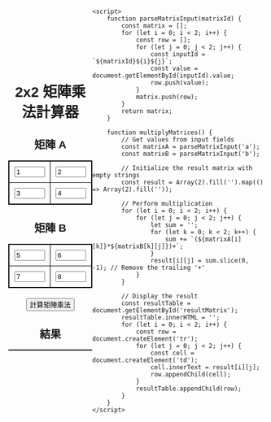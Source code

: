 
<!DOCTYPE html>
<html lang="en">
<head>
    <meta charset="UTF-8">
    <meta name="viewport" content="width=device-width, initial-scale=1.0">
    <title>2x2 矩陣乘法計算器</title>
    <style>
        body {
            font-family: Arial, sans-serif;
            display: flex;
            justify-content: center;
            align-items: center;
            height: 100vh;
            margin: 0;
        }
        .container {
            text-align: center;
        }
        table {
            border-collapse: collapse;
            margin-bottom: 20px;
            margin-left: auto;
            margin-right: auto;
        }
        table, th, td {
            border: 1px solid black;
        }
        th, td {
            padding: 10px;
            text-align: center;
        }
        .matrix-input {
            width: 60px;
        }
    </style>
</head>
<body>
    <div class="container">
        <h1>2x2 矩陣乘法計算器</h1>
        <h2>矩陣 A</h2>
        <table id="matrixA">
            <tr>
                <td><input type="text" class="matrix-input" id="a00" value="1"></td>
                <td><input type="text" class="matrix-input" id="a01" value="2"></td>
            </tr>
            <tr>
                <td><input type="text" class="matrix-input" id="a10" value="3"></td>
                <td><input type="text" class="matrix-input" id="a11" value="4"></td>
            </tr>
        </table>
        <h2>矩陣 B</h2>
        <table id="matrixB">
            <tr>
                <td><input type="text" class="matrix-input" id="b00" value="5"></td>
                <td><input type="text" class="matrix-input" id="b01" value="6"></td>
            </tr>
            <tr>
                <td><input type="text" class="matrix-input" id="b10" value="7"></td>
                <td><input type="text" class="matrix-input" id="b11" value="8"></td>
            </tr>
        </table>
        <button onclick="multiplyMatrices()">計算矩陣乘法</button>
        <h2>結果</h2>
        <table id="resultMatrix"></table>
    </div>

    <script>
        function parseMatrixInput(matrixId) {
            const matrix = [];
            for (let i = 0; i < 2; i++) {
                const row = [];
                for (let j = 0; j < 2; j++) {
                    const inputId = `${matrixId}${i}${j}`;
                    const value = document.getElementById(inputId).value;
                    row.push(value);
                }
                matrix.push(row);
            }
            return matrix;
        }

        function multiplyMatrices() {
            // Get values from input fields
            const matrixA = parseMatrixInput('a');
            const matrixB = parseMatrixInput('b');

            // Initialize the result matrix with empty strings
            const result = Array(2).fill('').map(() => Array(2).fill(''));

            // Perform multiplication
            for (let i = 0; i < 2; i++) {
                for (let j = 0; j < 2; j++) {
                    let sum = '';
                    for (let k = 0; k < 2; k++) {
                        sum += `(${matrixA[i][k]}*${matrixB[k][j]})+`;
                    }
                    result[i][j] = sum.slice(0, -1); // Remove the trailing '+'
                }
            }

            // Display the result
            const resultTable = document.getElementById('resultMatrix');
            resultTable.innerHTML = '';
            for (let i = 0; i < 2; i++) {
                const row = document.createElement('tr');
                for (let j = 0; j < 2; j++) {
                    const cell = document.createElement('td');
                    cell.innerText = result[i][j];
                    row.appendChild(cell);
                }
                resultTable.appendChild(row);
            }
        }
    </script>
</body>
</html>
